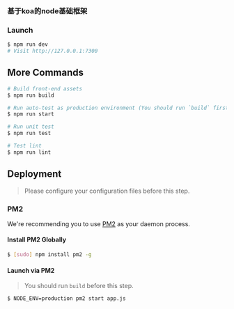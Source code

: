 ### 基于koa的node基础框架

### Launch

```sh
$ npm run dev
# Visit http://127.0.0.1:7300
```

## More Commands

```sh
# Build front-end assets
$ npm run build

# Run auto-test as production environment (You should run `build` first)
$ npm run start

# Run unit test
$ npm run test

# Test lint
$ npm run lint
```

## Deployment

> Please configure your configuration files before this step.

### PM2

We're recommending you to use [PM2](https://github.com/Unitech/pm2) as your
daemon process.

#### Install PM2 Globally

```sh
$ [sudo] npm install pm2 -g
```

#### Launch via PM2

> You should run `build` before this step.

```sh
$ NODE_ENV=production pm2 start app.js
```

